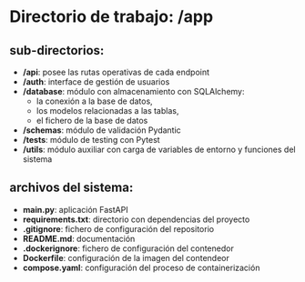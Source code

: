 # Directorio de trabajo: /app

## sub-directorios:

- **/api**: posee las rutas operativas de cada endpoint
- **/auth**: interface de gestión de usuarios
- **/database**: módulo con almacenamiento con SQLAlchemy:
    - la conexión a la base de datos,
    - los modelos relacionadas a las tablas,
    - el fichero de la base de datos
- **/schemas**: módulo de validación Pydantic
- **/tests**: módulo de testing con Pytest
- **/utils**: módulo auxiliar con carga de variables de entorno y funciones del sistema

## archivos del sistema:

- **main.py**: aplicación FastAPI
- **requirements.txt**: directorio con dependencias del proyecto
- **.gitignore**: fichero de configuración del repositorio
- **README.md**: documentación
- **.dockerignore**: fichero de configuración del contenedor
- **Dockerfile**: configuración de la imagen del contendeor
- **compose.yaml**: configuración del proceso de containerización


